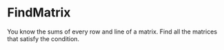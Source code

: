 # FindMatrix
You know the sums of every row and line of a matrix. Find all the matrices that satisfy the condition. 
